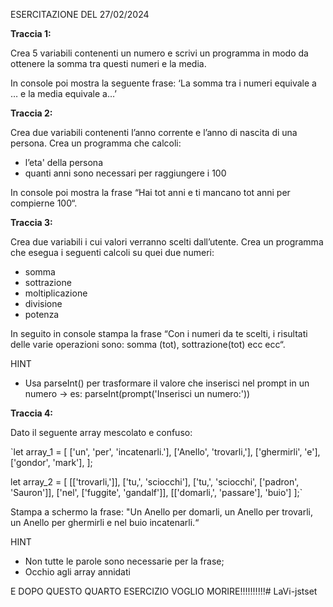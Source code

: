 ESERCITAZIONE DEL 27/02/2024

**Traccia 1:**

Crea 5 variabili contenenti un numero e scrivi un programma in modo da ottenere la somma tra questi numeri e la media.

In console poi mostra la seguente frase: ‘La somma tra i numeri equivale a … e la media equivale a…’ 



**Traccia 2:**

Crea due variabili contenenti l’anno corrente e l’anno di nascita di una persona. Crea un programma che calcoli:
- l’eta' della persona
- quanti anni sono necessari per raggiungere i 100

In console poi mostra la frase “Hai tot anni e ti mancano tot anni per compierne 100“.


**Traccia 3:**

Crea due variabili i cui valori verranno scelti dall’utente. Crea un programma che esegua i seguenti calcoli su quei due numeri:

- somma
- sottrazione
- moltiplicazione
- divisione
- potenza

In seguito in console stampa la frase “Con i numeri da te scelti, i risultati delle varie operazioni sono: somma (tot), sottrazione(tot) ecc ecc“.

HINT
- Usa parseInt() per trasformare il valore che inserisci nel prompt in un numero → es: parseInt(prompt('Inserisci un numero:'))


**Traccia 4:**

Dato il seguente array mescolato e confuso:

`let array_1 = [
  ['un', 'per', 'incatenarli.'],
  ['Anello', 'trovarli,'],
  ['ghermirli', 'e'],
  ['gondor', 'mark'],
];

let array_2 = [
  [['trovarli,']],
  ['tu,', 'sciocchi'],
  ['tu,', 'sciocchi', ['padron', 'Sauron']],
  ['nel', ['fuggite', 'gandalf']],
  [['domarli,', 'passare'], 'buio']
];`

Stampa a schermo la frase: "Un Anello per domarli, un Anello per trovarli, un Anello per ghermirli e nel buio incatenarli.“

HINT
- Non tutte le parole sono necessarie per la frase;
- Occhio agli array annidati






E DOPO QUESTO QUARTO ESERCIZIO VOGLIO MORIRE!!!!!!!!!!# LaVi-jstset
